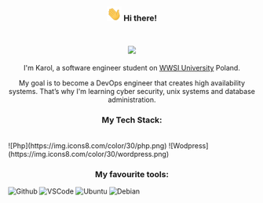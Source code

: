 <h3 align="center"> <img src="https://raw.githubusercontent.com/ABSphreak/ABSphreak/master/gifs/Hi.gif" width="30px"> Hi there!</h3>
  </br>
<p align="center">
<img src="https://media3.giphy.com/media/TV81wZQA4zcc4YTNfC/giphy.gif"> 
  </br>
    </br>
I'm Karol, a software engineer student on <a href="https://wwsi.edu.pl/">WWSI University</a> Poland. 
</p>

<p  align="center">
My goal is to become a DevOps engineer that creates high availability systems. That’s why I'm learning cyber security, unix systems and database administration.
</p>
<h3 align="center">
My Tech Stack:
</h3>
<br/>
![Php](https://img.icons8.com/color/30/php.png)
![Wodpress](https://img.icons8.com/color/30/wordpress.png)

<br/>
<h3 align="center">
My favourite tools:
</h3>

![Github](https://img.icons8.com/material-outlined/30/github.png)
![VSCode](https://img.icons8.com/color/30/visual-studio-code-2019.png)
![Ubuntu](https://img.icons8.com/color/30/ubuntu--v1.png)
![Debian](https://img.icons8.com/color/30/debian.png)

